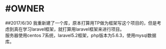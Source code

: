 #OWNER
===
##2017/6/30
    我重新建了一个库，原本打算用TP做为框架写这个项目的，但是考虑到真在学习laravel框架，就打算用laravel框架来进行项目。<br>
    服务器使用centos 7系统，laravel5.2框架，php版本为5.6.3，使用mysql数据库。<br>
    
